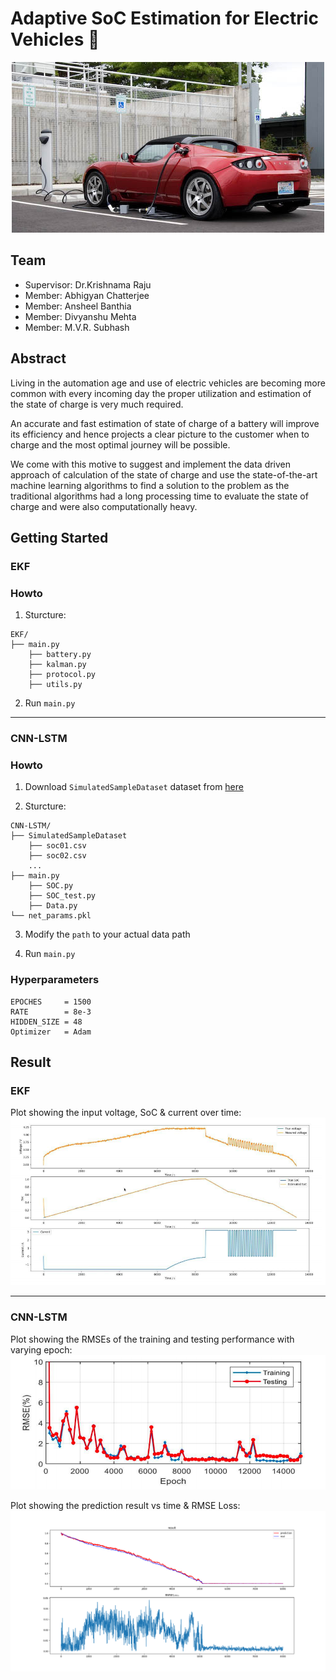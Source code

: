 # Adaptive SoC Estimation for Electric Vehicles :battery: 

<p align="center">
  <img src="https://github.com/Ansheel9/Adaptive-SoC-Estimation/blob/main/imgs/charging.jpg">
</p>

## Team
- Supervisor: Dr.Krishnama Raju
- Member: Abhigyan Chatterjee
- Member: Ansheel Banthia
- Member: Divyanshu Mehta
- Member: M.V.R. Subhash

## Abstract
Living in the automation age and use of electric vehicles are becoming more common with every incoming day the proper utilization and estimation of the state of charge is very much required.

An accurate and fast estimation of state of charge of a battery will improve its efficiency and hence projects a clear picture to the customer when to charge and the most optimal journey will be possible.

We come with this motive to suggest and implement the data driven approach of calculation of the state of charge and use the state-of-the-art machine learning algorithms to find a solution to the problem as the traditional algorithms had a long processing time to evaluate the state of charge and were also computationally heavy.

## Getting Started

### EKF

### Howto
1. Sturcture:
```shell
EKF/
├── main.py
    ├── battery.py
    ├── kalman.py
    ├── protocol.py
    ├── utils.py
```
2. Run `main.py`

---
### CNN-LSTM

### Howto
1. Download `SimulatedSampleDataset` dataset from [here](https://github.com/Ansheel9/Adaptive-SoC-Estimation/tree/main/Code/CNN-LSTM/SimulatedSampleDataset)

2. Sturcture:
```shell
CNN-LSTM/
├── SimulatedSampleDataset
	├── soc01.csv  
	├── soc02.csv 
	...
├── main.py
    ├── SOC.py
    ├── SOC_test.py
    ├── Data.py
└── net_params.pkl
```
3. Modify the `path` to your actual data path

4. Run `main.py`

### Hyperparameters
```
EPOCHES     = 1500
RATE        = 8e-3
HIDDEN_SIZE = 48
Optimizer   = Adam
```

## Result

### EKF

Plot showing the input voltage, SoC & current over time:
![](https://github.com/Ansheel9/Adaptive-SoC-Estimation/blob/main/imgs/ekf.png)

---
### CNN-LSTM

Plot showing the RMSEs of the training and testing performance with varying epoch:
![](https://github.com/Ansheel9/Adaptive-SoC-Estimation/blob/main/imgs/rmse.png)

Plot showing the prediction result vs time & RMSE Loss:
![](https://github.com/Ansheel9/Adaptive-SoC-Estimation/blob/main/imgs/cnn-lstm.png)
